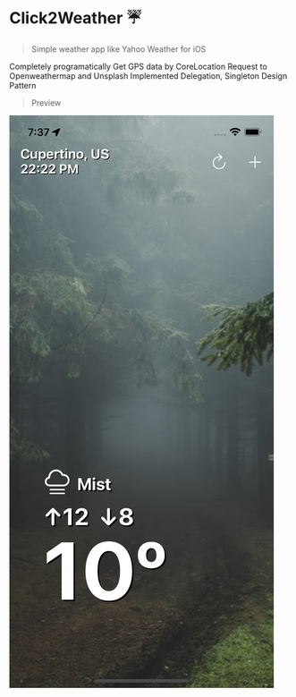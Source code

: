 # Click2Weather ☔️

> Simple weather app like Yahoo Weather for iOS

Completely programatically
Get GPS data by CoreLocation
Request to Openweathermap and Unsplash
Implemented Delegation, Singleton Design Pattern

>Preview

<img src="Click2Weather/Resources/exapleV1.png">
